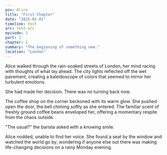 ```yaml
---
pov: Alice
title: "First Chapter"
date: "2025-01-01"
timeline: test
arc: test-arc
episode: 1
part: 1
chapter: 1
summary: "The beginning of something new."
location: "London"
---
```


Alice walked through the rain-soaked streets of London, her mind racing with thoughts of what lay ahead. The city lights reflected off the wet pavement, creating a kaleidoscope of colors that seemed to mirror her turbulent emotions.

She had made her decision. There was no turning back now.

The coffee shop on the corner beckoned with its warm glow. She pushed open the door, the bell chiming softly as she entered. The familiar scent of freshly ground coffee beans enveloped her, offering a momentary respite from the chaos outside.

"The usual?" the barista asked with a knowing smile.

Alice nodded, unable to find her voice. She found a seat by the window and watched the world go by, wondering if anyone else out there was making life-changing decisions on a rainy Monday evening.
